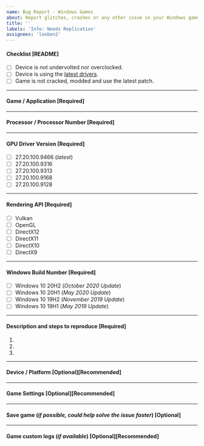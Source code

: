 ```yaml
---
name: Bug Report - Windows Games
about: Report glitches, crashes or any other issue in your Windows games.
title: ''
labels: 'Info: Needs Replication'
assignees: 'leoben2'
---
```


#### Checklist [README]
<!--
Please take a moment to review this checklist before completing the form.
- [ ] Unchecked
- [X] Checked
-->
- [ ] Device is not undervolted nor overclocked.
- [ ] Device is using the [latest drivers](https://downloadcenter.intel.com/download/30381/Graphiques-Intel-Pilotes-DCH-Windows-10).
- [ ] Game is not cracked, modded and use the latest patch.

---
#### Game / Application [Required]

---
#### Processor / Processor Number [Required]

---
#### GPU Driver Version [Required]
- [ ] 27.20.100.9466 (*latest*)
- [ ] 27.20.100.9316
- [ ] 27.20.100.9313
- [ ] 27.20.100.9168
- [ ] 27.20.100.9128

---
#### Rendering API [Required]
- [ ] Vulkan
- [ ] OpenGL
- [ ] DirectX12
- [ ] DirectX11
- [ ] DirectX10
- [ ] DirectX9

---
#### Windows Build Number [Required]
- [ ] Windows 10 20H2 (*October 2020 Update*)
- [ ] Windows 10 20H1 (*May 2020 Update*)
- [ ] Windows 10 19H2 (*November 2019 Update*)
- [ ] Windows 10 19H1 (*May 2019 Update*)

---
#### Description and steps to reproduce [Required]
<!--
Make sure you describe the issue and steps to reproduce.
-->
1. 
2. 
3. 

---
#### Device / Platform [Optional][Recommended]
<!--
Share your device / platform name. It could be there is a known issue with it that would help circle the issue.
-->


---
#### Game Settings [Optional][Recommended]
<!--
Share game settings and screenshots if needed.
-->

---
#### Save game (*if possible, could help solve the issue faster*) [Optional]


---
#### Game custom logs (*if available*) [Optional][Recommended]
<!--
Some games generate their own logs when running.
If this is the case you can usually find them in one of these locations:
* Documents folder
* "Saved Games" folder
* %appdata%/local folder
See IGCIT Wiki for more help!
-->
